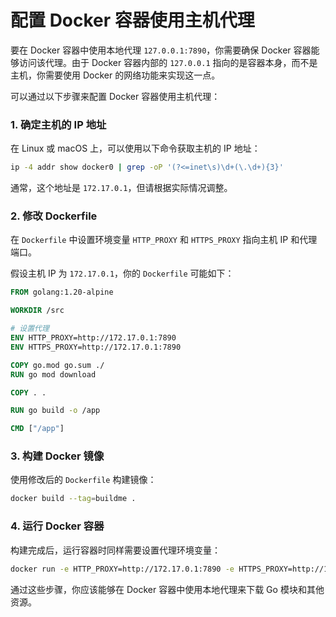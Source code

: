 # 配置 Docker 容器使用主机代理

要在 Docker 容器中使用本地代理 `127.0.0.1:7890`，你需要确保 Docker 容器能够访问该代理。由于 Docker 容器内部的 `127.0.0.1` 指向的是容器本身，而不是主机，你需要使用 Docker 的网络功能来实现这一点。

可以通过以下步骤来配置 Docker 容器使用主机代理：

### 1. 确定主机的 IP 地址

在 Linux 或 macOS 上，可以使用以下命令获取主机的 IP 地址：

```sh
ip -4 addr show docker0 | grep -oP '(?<=inet\s)\d+(\.\d+){3}'
```

通常，这个地址是 `172.17.0.1`，但请根据实际情况调整。

### 2. 修改 Dockerfile

在 `Dockerfile` 中设置环境变量 `HTTP_PROXY` 和 `HTTPS_PROXY` 指向主机 IP 和代理端口。

假设主机 IP 为 `172.17.0.1`，你的 `Dockerfile` 可能如下：

```Dockerfile
FROM golang:1.20-alpine

WORKDIR /src

# 设置代理
ENV HTTP_PROXY=http://172.17.0.1:7890
ENV HTTPS_PROXY=http://172.17.0.1:7890

COPY go.mod go.sum ./
RUN go mod download

COPY . .

RUN go build -o /app

CMD ["/app"]
```

### 3. 构建 Docker 镜像

使用修改后的 `Dockerfile` 构建镜像：

```sh
docker build --tag=buildme .
```

### 4. 运行 Docker 容器

构建完成后，运行容器时同样需要设置代理环境变量：

```sh
docker run -e HTTP_PROXY=http://172.17.0.1:7890 -e HTTPS_PROXY=http://172.17.0.1:7890 buildme
```

通过这些步骤，你应该能够在 Docker 容器中使用本地代理来下载 Go 模块和其他资源。